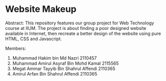 # Website Makeup

Abstract:
This repository features our group project for Web Technology course at IIUM. The project is about finding a poor designed website available in Internet, then recreate a better design of the website using pure HTML, CSS and Javascript. 

Members:
1) Muhammad Hakim bin Md Nazri 2110457
2) Muhammad Amirul Asyraf Bin Mohd Kamal 2115565
3) Megat Ammar Tayyib Bin Shahrul Affendi 2110365
4) Amirul Arfan Bin Shahrul Affendi 2110365

